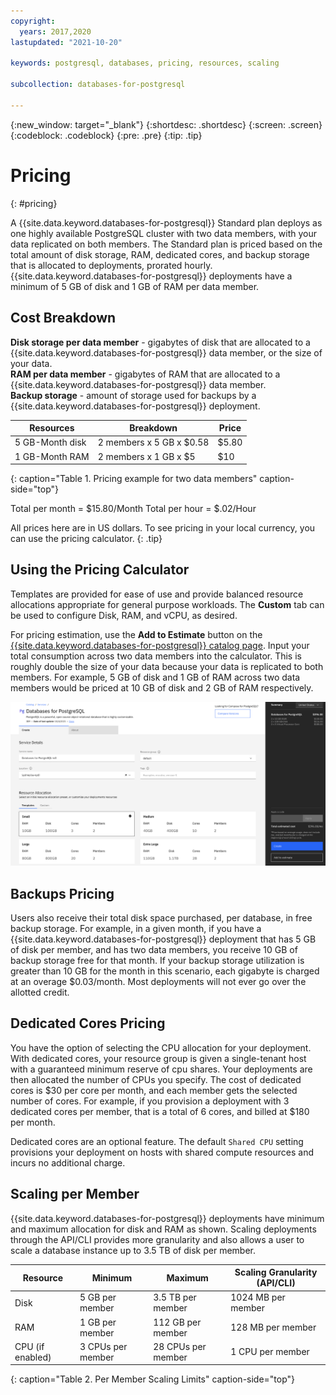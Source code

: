 ```yaml
---
copyright:
  years: 2017,2020
lastupdated: "2021-10-20"

keywords: postgresql, databases, pricing, resources, scaling

subcollection: databases-for-postgresql

---
```


{:new_window: target="_blank"}
{:shortdesc: .shortdesc}
{:screen: .screen}
{:codeblock: .codeblock}
{:pre: .pre}
{:tip: .tip}


# Pricing
{: #pricing}

A {{site.data.keyword.databases-for-postgresql}} Standard plan deploys as one highly available PostgreSQL cluster with two data members, with your data replicated on both members. The Standard plan is priced based on the total amount of disk storage, RAM, dedicated cores, and backup storage that is allocated to deployments, prorated hourly. {{site.data.keyword.databases-for-postgresql}} deployments have a minimum of 5 GB of disk and 1 GB of RAM per data member.

## Cost Breakdown

**Disk storage per data member** - gigabytes of disk that are allocated to a {{site.data.keyword.databases-for-postgresql}} data member, or the size of your data.  
**RAM per data member** - gigabytes of RAM that are allocated to a {{site.data.keyword.databases-for-postgresql}} data member.  
**Backup storage** - amount of storage used for backups by a {{site.data.keyword.databases-for-postgresql}} deployment. 

Resources | Breakdown | Price
-------|-------|-------
5 GB-Month disk | 2 members x 5 GB x $0.58 | $5.80
1 GB-Month RAM | 2 members x 1 GB  x $5 | $10
{: caption="Table 1. Pricing example for two data members" caption-side="top"}

Total per month = $15.80/Month
Total per hour = $.02/Hour

All prices here are in US dollars. To see pricing in your local currency, you can use the pricing calculator.
{: .tip}

## Using the Pricing Calculator

Templates are provided for ease of use and provide balanced resource allocations appropriate for general purpose workloads. The **Custom** tab can be used to configure Disk, RAM, and vCPU, as desired.

For pricing estimation, use the **Add to Estimate** button on the [{{site.data.keyword.databases-for-postgresql}} catalog page](https://cloud.ibm.com/catalog/databases-for-postgresql). Input your total consumption across two data members into the calculator. This is roughly double the size of your data because your data is replicated to both members. For example, 5 GB of disk and 1 GB of RAM across two data members would be priced at 10 GB of disk and 2 GB of RAM respectively. 

![Pricing calculator estimation with 5 GB of disk and 1 GB of RAM, per member](images/pricing-calc.png)

## Backups Pricing

Users also receive their total disk space purchased, per database, in free backup storage. For example, in a given month, if you have a {{site.data.keyword.databases-for-postgresql}} deployment that has 5 GB of disk per member, and has two data members, you receive 10 GB of backup storage free for that month. If your backup storage utilization is greater than 10 GB for the month in this scenario, each gigabyte is charged at an overage $0.03/month. Most deployments will not ever go over the allotted credit.

## Dedicated Cores Pricing

You have the option of selecting the CPU allocation for your deployment. With dedicated cores, your resource group is given a single-tenant host with a guaranteed minimum reserve of cpu shares. Your deployments are then allocated the number of CPUs you specify. The cost of dedicated cores is $30 per core per month, and each member gets the selected number of cores. For example, if you provision a deployment with 3 dedicated cores per member, that is a total of 6 cores, and billed at $180 per month. 

Dedicated cores are an optional feature. The default `Shared CPU` setting provisions your deployment on hosts with shared compute resources and incurs no additional charge.

## Scaling per Member

{{site.data.keyword.databases-for-postgresql}} deployments have minimum and maximum allocation for disk and RAM as shown. Scaling deployments through the API/CLI provides more granularity and also allows a user to scale a database instance up to 3.5 TB of disk per member.

Resource | Minimum | Maximum | Scaling Granularity (API/CLI)
----------|-----|-----|-------
Disk | 5 GB per member | 3.5 TB per member | 1024 MB per member
RAM | 1 GB per member | 112 GB per member | 128 MB per member
CPU (if enabled) | 3 CPUs per member | 28 CPUs per member| 1 CPU per member
{: caption="Table 2. Per Member Scaling Limits" caption-side="top"}

